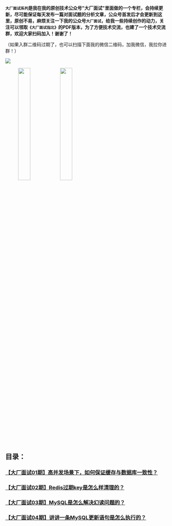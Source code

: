 **`大厂面试系列`是我在我的原创技术公众号"大厂面试"里面做的一个专栏，会持续更新，尽可能保证每天发布一篇对面试题的分析文章，公众号首发后才会更新到这里，原创不易，麻烦关注一下我的公众号`大厂面试`，给我一些持续创作的动力，关注可以领取`《大厂面试指北》`的PDF版本，为了方便技术交流，也建了一个技术交流群，欢迎大家扫码加入！谢谢了！**



（如果入群二维码过期了，也可以扫描下面我的微信二维码，加我微信，我拉你进群！）

![](http://notfound9.github.io/interviewGuide/static/wdsfsdfsmaster.png)

<figure class="half">

<img src="http://notfound9.github.io/interviewGuide/static/49160c2basfdsf.jpeg" width="30%"/>

<img src="http://notfound9.github.io/interviewGuide/static/image1.jpg" width="30%"/>

</figure>

## 目录：

### [【大厂面试01期】高并发场景下，如何保证缓存与数据库一致性？](https://mp.weixin.qq.com/s/hwMpAVZ1_p8gLfPAzA8X9w)
### [【大厂面试02期】Redis过期key是怎么样清理的？](https://mp.weixin.qq.com/s/J_nOPKS17Uax2zGrZsE8ZA)
### [【大厂面试03期】MySQL是怎么解决幻读问题的？](https://mp.weixin.qq.com/s/8D6EmZM3m6RiSk0-N5YCww)
### [【大厂面试04期】讲讲一条MySQL更新语句是怎么执行的？](https://mp.weixin.qq.com/s/pNe1vdTT24oEoJS_zs-5jQ)


















